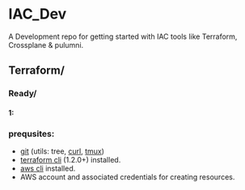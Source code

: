 # IAC_Dev
A Development repo for getting started with IAC tools like Terraform, Crossplane &amp; pulumni. 

## Terraform/

### Ready/

#### 1:
<script src="https://gist.github.com/Slvr-one/1f6f46af65e82c9653389141369b8c30.js"></script>


### prequsites:

- [git][git] (utils: tree, [curl][curl], [tmux][tmux])
- [terraform cli][tf-cli] (1.2.0+) installed.
- [aws cli][aws-cli] installed.
- AWS account and associated credentials for creating resources.

[git]: https://git-scm.com/book/en/v2/Getting-Started-Installing-Git
[curl]: https://curl.se/
[tmux]: https://github.com/tmux/tmux/wiki
[tf-cli]: https://developer.hashicorp.com/terraform/tutorials/aws-get-started/install-cli
[aws-cli]: https://docs.aws.amazon.com/cli/latest/userguide/getting-started-install.html
